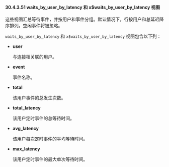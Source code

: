 #### 30.4.3.51 waits_by_user_by_latency 和 x$waits_by_user_by_latency 视图

这些视图汇总等待事件，并按用户和事件分组。默认情况下，行按用户和总延迟降序排列。空闲事件将被忽略。

`waits_by_user_by_latency` 和 `x$waits_by_user_by_latency` 视图包含以下列：

- **user**

  与连接相关联的用户。

- **event**

  事件名称。

- **total**

  该用户事件的总发生次数。

- **total_latency**

  该用户定时事件的总等待时间。

- **avg_latency**

  该用户每次定时事件的平均等待时间。

- **max_latency**

  该用户定时事件的最大单次等待时间。